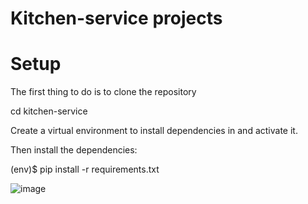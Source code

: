 # Kitchen-service projects
# Setup

The first thing to do is to clone the repository

cd kitchen-service

Create a virtual environment to install dependencies in and activate it.

Then install the dependencies:

(env)$ pip install -r requirements.txt

![image](https://github.com/kate-chern/kitchen-service/assets/96389665/4a115fe4-34dc-49d5-96c0-e899d0fad8cf)
